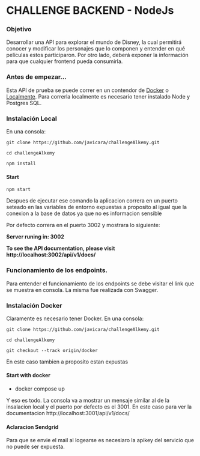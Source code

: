 

# CHALLENGE BACKEND - NodeJs
 

### Objetivo
Desarrollar una API para explorar el mundo de Disney, la cual permitirá conocer y modificar los
personajes que lo componen y entender en qué películas estos participaron. Por otro lado, deberá
exponer la información para que cualquier frontend pueda consumirla.

### Antes de empezar...
Esta API de prueba se puede correr en un contendor de [Docker](#instalación-docker) o [Localmente](#instalación-local). Para correrla localmente es necesario tener instalado Node y Postgres SQL.

### Instalación Local 
En una consola:

````
git clone https://github.com/javicara/challengeAlkemy.git
````
````
cd challengeAlkemy
````
````
npm install
````


#### Start


````
npm start
````
Despues de ejecutar ese comando la aplicacion correra en un puerto seteado en las variables de entorno expuestas
a proposito al igual que la conexion a la base de datos ya que no es informacion sensible

Por defecto correra en el puerto 3002 y mostrara lo siguiente: 

**Server runing in: 3002**

**To see the API documentation, please visit http://localhost:3002/api/v1/docs/**

### Funcionamiento de los endpoints.
Para entender el funcionamiento de los endpoints se debe visitar el link que se muestra en consola. La misma fue realizada con Swagger.

### Instalación Docker
Claramente es necesario tener Docker.
En una consola:

````
git clone https://github.com/javicara/challengeAlkemy.git
````
````
cd challengeAlkemy
````
````
git checkout --track origin/docker
````

En este caso tambien a proposito estan expustas 

#### Start with docker
- docker compose up

Y eso es todo. La consola va a mostrar un mensaje similar al de la insalacion local y el puerto por defecto es el 3001. 
En este caso para ver la documentacion http://localhost:3001/api/v1/docs/

#### Aclaracion Sendgrid
Para que se envie el mail al logearse es necesiaro la apikey del servicio que no puede ser expuesta. 
